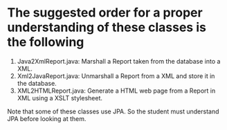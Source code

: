 The suggested order for a proper understanding of these classes is the following
================================================================================

1. Java2XmlReport.java: Marshall a Report taken from the database into a XML.
2. Xml2JavaReport.java: Unmarshall a Report from a XML and store it in the database.
3. XML2HTMLReport.java: Generate a HTML web page from a Report in XML using a XSLT stylesheet.

Note that some of these classes use JPA. So the student must understand JPA before looking at them.
